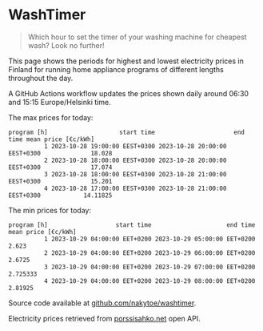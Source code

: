 
# WashTimer

> Which hour to set the timer of your washing machine for cheapest wash? Look no further!

This page shows the periods for highest and lowest electricity prices in Finland 
for running home appliance programs of different lengths throughout the day. 

A GitHub Actions workflow updates the prices shown daily around 06:30 and 15:15 Europe/Helsinki time.

The max prices for today:

	program [h]                    start time                      end time mean price [€c/kWh]
	          1 2023-10-28 19:00:00 EEST+0300 2023-10-28 20:00:00 EEST+0300              18.028
	          2 2023-10-28 18:00:00 EEST+0300 2023-10-28 20:00:00 EEST+0300              17.074
	          3 2023-10-28 18:00:00 EEST+0300 2023-10-28 21:00:00 EEST+0300              15.201
	          4 2023-10-28 17:00:00 EEST+0300 2023-10-28 21:00:00 EEST+0300            14.11825

The min prices for today:

	program [h]                   start time                     end time mean price [€c/kWh]
	          1 2023-10-29 04:00:00 EET+0200 2023-10-29 05:00:00 EET+0200               2.623
	          2 2023-10-29 04:00:00 EET+0200 2023-10-29 06:00:00 EET+0200              2.6725
	          3 2023-10-29 04:00:00 EET+0200 2023-10-29 07:00:00 EET+0200            2.725333
	          4 2023-10-29 04:00:00 EET+0200 2023-10-29 08:00:00 EET+0200             2.81925


Source code available at [github.com/nakytoe/washtimer](https://github.com/nakytoe/washtimer).

Electricity prices retrieved from [porssisahko.net](https://porssisahko.net/api) open API.

